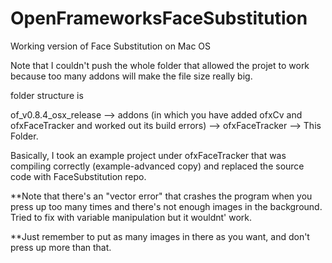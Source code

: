# OpenFrameworksFaceSubstitution
Working version of Face Substitution on Mac OS 


Note that I couldn't push the whole folder that allowed the projet to work because too many addons will make the file size really big.

folder structure is

of_v0.8.4_osx_release --> addons (in which you have added ofxCv and ofxFaceTracker and worked out its build errors)
--> ofxFaceTracker --> This Folder.

Basically, I took an example project under ofxFaceTracker that was compiling correctly (example-advanced copy) and replaced the source code with FaceSubstitution repo. 

**Note that there's an "vector error" that crashes the program when you press up too many times and there's not enough images in the background. Tried to fix with variable manipulation but it wouldnt' work. 

**Just remember to put as many images in there as you want, and don't press up more than that. 
